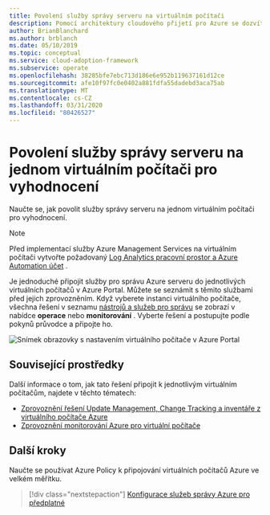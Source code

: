 ```yaml
---
title: Povolení služby správy serveru na virtuálním počítači
description: Pomocí architektury cloudového přijetí pro Azure se dozvíte, jak na jednom virtuálním počítači povolit služby pro správu Azure serveru.
author: BrianBlanchard
ms.author: brblanch
ms.date: 05/10/2019
ms.topic: conceptual
ms.service: cloud-adoption-framework
ms.subservice: operate
ms.openlocfilehash: 38285bfe7ebc713d186e6e952b119637161d12ce
ms.sourcegitcommit: afe10f97fc0e0402a881fdfa55dadebd3aca75ab
ms.translationtype: MT
ms.contentlocale: cs-CZ
ms.lasthandoff: 03/31/2020
ms.locfileid: "80426527"
---
```

# <a name="enable-server-management-services-on-a-single-vm-for-evaluation"></a>Povolení služby správy serveru na jednom virtuálním počítači pro vyhodnocení

Naučte se, jak povolit služby správy serveru na jednom virtuálním počítači pro vyhodnocení.

> [!NOTE]
> Před implementací služby Azure Management Services na virtuálním počítači vytvořte požadovaný [Log Analytics pracovní prostor a Azure Automation účet](./prerequisites.md#create-a-workspace-and-automation-account) .

Je jednoduché připojit služby pro správu Azure serveru do jednotlivých virtuálních počítačů v Azure Portal. Můžete se seznámit s těmito službami před jejich zprovozněním. Když vyberete instanci virtuálního počítače, všechna řešení v seznamu [nástrojů a služeb pro správu](./tools-services.md) se zobrazí v nabídce **operace** nebo **monitorování** . Vyberte řešení a postupujte podle pokynů průvodce a připojte ho.

![Snímek obrazovky s nastavením virtuálního počítače v Azure Portal](./media/onboarding-single-vm.png)

## <a name="related-resources"></a>Související prostředky

Další informace o tom, jak tato řešení připojit k jednotlivým virtuálním počítačům, najdete v těchto tématech:

- [Zprovoznění řešení Update Management, Change Tracking a inventáře z virtuálního počítače Azure](https://docs.microsoft.com/azure/automation/automation-onboard-solutions-from-vm)
- [Zprovoznění monitorování Azure pro virtuální počítače](https://docs.microsoft.com/azure/azure-monitor/insights/vminsights-enable-single-vm)

## <a name="next-steps"></a>Další kroky

Naučte se používat Azure Policy k připojování virtuálních počítačů Azure ve velkém měřítku.

> [!div class="nextstepaction"]
> [Konfigurace služeb správy Azure pro předplatné](./onboard-at-scale.md)
